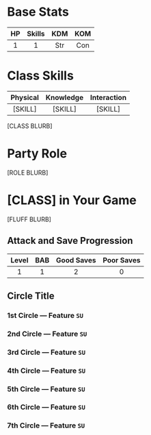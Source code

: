 # Base Stats

|HP |Skills|KDM|KOM|
|:-:|:----:|:-:|:-:|
|1|1|Str|Con|

# Class Skills
|Physical |Knowledge|Interaction|
|:-----:|:-----:|:-----:|
|[SKILL]|[SKILL]|[SKILL]

[CLASS BLURB]

# Party Role

[ROLE BLURB]

# [CLASS] in Your Game 

[FLUFF BLURB]

## Attack and Save Progression

|Level|BAB|Good Saves|Poor Saves|
|:---:|:-:|:--------:|:--------:|
|1 |1 |2 |0 |

## Circle Title

### 1st Circle &mdash; Feature `SU`
### 2nd Circle &mdash; Feature `SU`
### 3rd Circle &mdash; Feature `SU`
### 4th Circle &mdash; Feature `SU`
### 5th Circle &mdash; Feature `SU`
### 6th Circle &mdash; Feature `SU`
### 7th Circle &mdash; Feature `SU`

